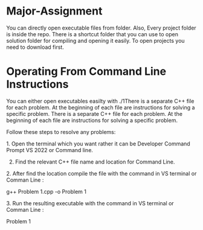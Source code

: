 # Major-Assignment
You can directly open executable files from folder. 
Also,
Every project folder is inside the repo. There is a shortcut folder that you can use to open solution folder for compiling and opening it easily. To open projects you need to download first.


#  Operating From Command Line Instructions
You can either open executables easilty with ./1There is a separate C++ file for each problem. At the beginning of each file are instructions for solving a specific problem.  There is a separate C++ file for each problem. At the beginning of each file are instructions for solving a specific problem.

Follow these steps to resolve any problems:  

1.⁠ Open the terminal which you want rather it can be Developer Command Prompt VS 2022 or Command line.

2. Find the relevant C++ file name and location for Command Line. 

2.⁠ After find the location compile the file with the command in VS terminal or Comman Line⁠ : 

g++ Problem 1.cpp -o Problem 1  

3.⁠ ⁠Run the resulting executable with the command in VS terminal or Comman Line : ⁠ 

Problem 1 
